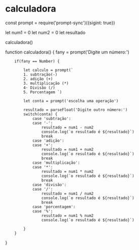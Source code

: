 # calculadora

const prompt = require('prompt-sync')({sigint: true})

let num1 = 0
let num2 = 0
let resultado

calculadora()

function calculadora() {
    fany = prompt('Digite um número:') 

        if(fany == Number) {
        
            let calculo = prompt(`
            1. subtração(-)
            2. adição (+)
            3. multiplicação (*)
            4· Divisão (/)
            5. Porcentagem `)

            let conta = prompt('escolha uma operação')

            resultado = parseFloat('Digite outro número:')
            switch(conta) {
                case 'subtração':
                case '-':
                    resultado = num1 - num2
                    console.log(`o resultado é ${resultado}`)
                    break
                case 'adição':
                case '+':
                    resultado = num1 + num2
                    console.log(`o resultado é ${resultado}`)
                    break
                case 'multiplicação':
                case '*':
                    resultado = num1 * num2
                    console.log(`o resultado é ${resultado}`)
                    break
                case 'divisão':
                case '/':
                    resultado = num1 / num2
                    console.log(`o resultado é ${resultado}`)
                    break 
                case 'porcentagem':
                case '%':
                    resultado = num1 % num2
                    console.log(`o resultado é ${resultado}`)

            } 
        }
}
